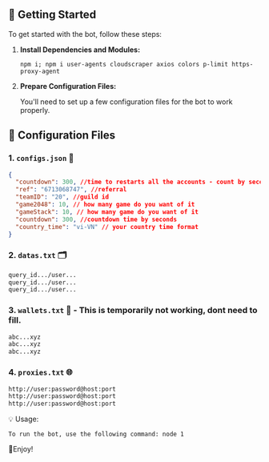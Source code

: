 ## 🚀 Getting Started

To get started with the bot, follow these steps:

1. **Install Dependencies and Modules:**

   ```
   npm i; npm i user-agents cloudscraper axios colors p-limit https-proxy-agent
   ```

2. **Prepare Configuration Files:**

   You'll need to set up a few configuration files for the bot to work properly.

## 📁 Configuration Files

### 1. `configs.json` 📜

```json
{
  "countdown": 300, //time to restarts all the accounts - count by seconds
  "ref": "6713068747", //referral
  "teamID": "20", //guild id
  "game2048": 10, // how many game do you want of it
  "gameStack": 10, // how many game do you want of it
  "countdown": 300, //countdown time by seconds
  "country_time": "vi-VN" // your country time format
}
```

### 2. `datas.txt` 🗂️

```txt
query_id.../user...
query_id.../user...
query_id.../user...
```

### 3. `wallets.txt` 💼 - This is temporarily not working, dont need to fill.

```txt - wallet address
abc...xyz
abc...xyz
abc...xyz
```

### 4. `proxies.txt` 🌐

```txt
http://user:password@host:port
http://user:password@host:port
http://user:password@host:port
```

💡 Usage:

    To run the bot, use the following command: node 1

🎇Enjoy!
